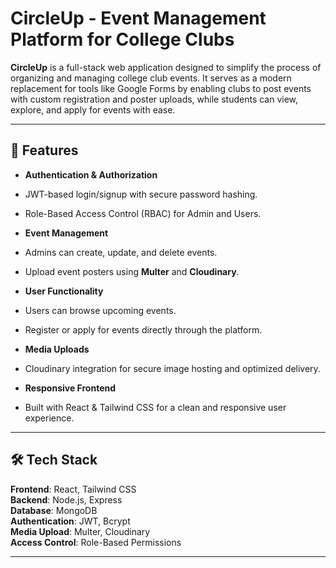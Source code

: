 #  CircleUp - Event Management Platform for College Clubs

**CircleUp** is a full-stack web application designed to simplify the process of organizing and managing college club events. It serves as a modern replacement for tools like Google Forms by enabling clubs to post events with custom registration and poster uploads, while students can view, explore, and apply for events with ease.

---

## 🚀 Features

-  **Authentication & Authorization**
  - JWT-based login/signup with secure password hashing.
  - Role-Based Access Control (RBAC) for Admin and Users.

-  **Event Management**
  - Admins can create, update, and delete events.
  - Upload event posters using **Multer** and **Cloudinary**.

-  **User Functionality**
  - Users can browse upcoming events.
  - Register or apply for events directly through the platform.

-  **Media Uploads**
  - Cloudinary integration for secure image hosting and optimized delivery.

-  **Responsive Frontend**
  - Built with React & Tailwind CSS for a clean and responsive user experience.

---

## 🛠️ Tech Stack

**Frontend**: React, Tailwind CSS  
**Backend**: Node.js, Express  
**Database**: MongoDB  
**Authentication**: JWT, Bcrypt  
**Media Upload**: Multer, Cloudinary  
**Access Control**: Role-Based Permissions

---


